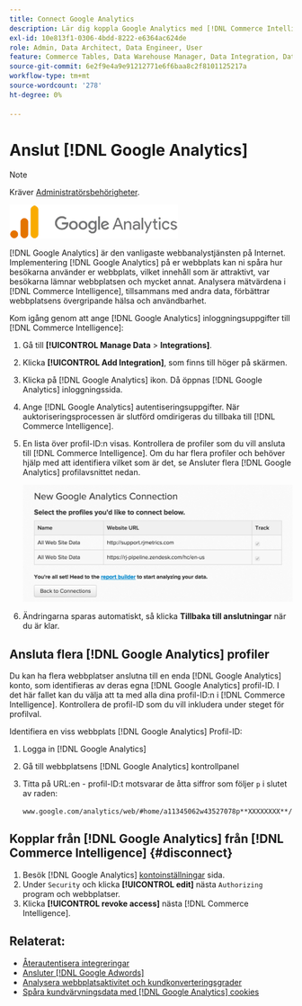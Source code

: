 ```yaml
---
title: Connect Google Analytics
description: Lär dig koppla Google Analytics med [!DNL Commerce Intelligence].
exl-id: 10e813f1-0306-4bdd-8222-e6364ac624de
role: Admin, Data Architect, Data Engineer, User
feature: Commerce Tables, Data Warehouse Manager, Data Integration, Data Import/Export
source-git-commit: 6e2f9e4a9e91212771e6f6baa8c2f8101125217a
workflow-type: tm+mt
source-wordcount: '278'
ht-degree: 0%

---
```


# Anslut [!DNL Google Analytics]

>[!NOTE]
>
>Kräver [Administratörsbehörigheter](../../../administrator/user-management/user-management.md).

![](../../../assets/google-analytics-logo.png)

[!DNL Google Analytics] är den vanligaste webbanalystjänsten på Internet. Implementering [!DNL Google Analytics] på er webbplats kan ni spåra hur besökarna använder er webbplats, vilket innehåll som är attraktivt, var besökarna lämnar webbplatsen och mycket annat. Analysera mätvärdena i [!DNL Commerce Intelligence], tillsammans med andra data, förbättrar webbplatsens övergripande hälsa och användbarhet.

Kom igång genom att ange [!DNL Google Analytics] inloggningsuppgifter till [!DNL Commerce Intelligence]:

1. Gå till **[!UICONTROL Manage Data** > **Integrations]**.

1. Klicka **[!UICONTROL Add Integration]**, som finns till höger på skärmen.

1. Klicka på [!DNL Google Analytics] ikon. Då öppnas [!DNL Google Analytics] inloggningssida.

1. Ange [!DNL Google Analytics] autentiseringsuppgifter. När auktoriseringsprocessen är slutförd omdirigeras du tillbaka till [!DNL Commerce Intelligence].

1. En lista över profil-ID:n visas. Kontrollera de profiler som du vill ansluta till [!DNL Commerce Intelligence]. Om du har flera profiler och behöver hjälp med att identifiera vilket som är det, se Ansluter flera [!DNL Google Analytics] profilavsnittet nedan.

   ![](../../../assets/list-profile-id.png)<!--{: width="600px"}-->

1. Ändringarna sparas automatiskt, så klicka **Tillbaka till anslutningar** när du är klar.

## Ansluta flera [!DNL Google Analytics] profiler

Du kan ha flera webbplatser anslutna till en enda [!DNL Google Analytics] konto, som identifieras av deras egna [!DNL Google Analytics] profil-ID. I det här fallet kan du välja att ta med alla dina profil-ID:n i [!DNL Commerce Intelligence]. Kontrollera de profil-ID som du vill inkludera under steget för profilval.

Identifiera en viss webbplats [!DNL Google Analytics] Profil-ID:

1. Logga in [!DNL Google Analytics]
1. Gå till webbplatsens [!DNL Google Analytics] kontrollpanel
1. Titta på URL:en - profil-ID:t motsvarar de åtta siffror som följer `p` i slutet av raden:

   `www.google.com/analytics/web/#home/a11345062w43527078p**XXXXXXXX**/`

## Kopplar från [!DNL Google Analytics] från [!DNL Commerce Intelligence] {#disconnect}

1. Besök [!DNL Google Analytics] [kontoinställningar](https://accounts.google.com/) sida.
1. Under `Security` och klicka **[!UICONTROL edit]** nästa `Authorizing` program och webbplatser.
1. Klicka **[!UICONTROL revoke access]** nästa [!DNL Commerce Intelligence].

## Relaterat:

* [Återautentisera integreringar](https://experienceleague.adobe.com/docs/commerce-knowledge-base/kb/how-to/mbi-reauthenticating-integrations.html)
* [Ansluter [!DNL Google Adwords]](../integrations/google-adwords.md)
* [Analysera webbplatsaktivitet och kundkonverteringsgrader](../../analysis/web-act-cust-conversion.md)
* [Spåra kundvärvningsdata med [!DNL Google Analytics] cookies](../../analysis/google-track-user-acq.md)
